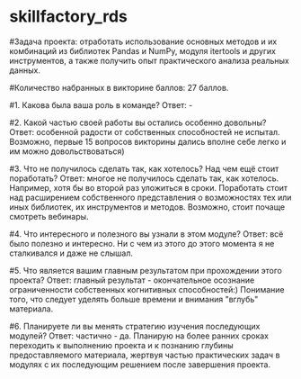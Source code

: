 # skillfactory_rds

#Задача проекта: отработать использование основных методов и их комбинаций из библиотек Pandas и NumPy, модуля itertools и других инструментов, а также получить опыт практического анализа реальных данных.

#Количество набранных в викторине баллов: 27 баллов.

#1. Какова была ваша роль в команде?
Ответ: -

#2. Какой частью своей работы вы остались особенно довольны?
Ответ: особенной радости от собственных способностей не испытал. Возможно, первые 15 вопросов викторины дались вполне себе легко и им можно довольствоваться)

#3. Что не получилось сделать так, как хотелось? Над чем ещё стоит поработать?
Ответ: многое не получилось сделать так, как хотелось. Например, хотя бы во второй раз уложиться в сроки.
Поработать стоит над расширением собственного представления о возможностях тех или иных библиотек, их инструментов и методов.
Возможно, стоит почаще смотреть вебинары.

#4. Что интересного и полезного вы узнали в этом модуле?
Ответ: всё было полезно и интересно. Ни с чем из этого до этого момента я не сталкивался и даже не слышал.

#5. Что является вашим главным результатом при прохождении этого проекта?
Ответ: главный результат - окончательное осознание ограниченности собственных когнитивных способностей:)
Понимание того, что следует уделять больше времени и внимания "вглубь" материала.

#6. Планируете ли вы менять стратегию изучения последующих модулей?
Ответ: частично - да. Планирую на более ранних сроках переходить к выполнению проекта и к познанию глубины предоставляемого материала, жертвуя частью практических задач в модулях с их последующим решением после завершения проекта.
